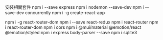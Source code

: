 安裝相關套件
npm i --save express
npm i nodemon --save-dev
npm i --save-dev concurrently
npm i -g create-react-app

npm i -g react-router-dom
npm i --save react-redux
npm i react-router
npm i react-router-dom
npm i cors
npm i @mui/material @emotion/react @emotion/styled
npm i express body-parser --save
npm i sqlite3
